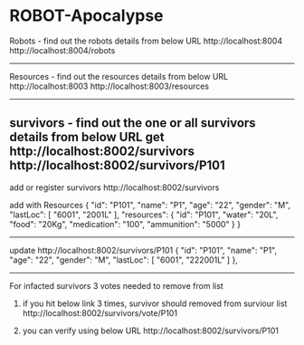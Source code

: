 # ROBOT-Apocalypse


Robots - find out the robots details from below URL
http://localhost:8004
http://localhost:8004/robots
***************************************
Resources - find out the resources details from below URL
http://localhost:8003
http://localhost:8003/resources
***************************************
survivors - find out the one or all survivors details from below URL
get
http://localhost:8002/survivors
http://localhost:8002/survivors/P101
-------------------
add  or register survivors 
http://localhost:8002/survivors

add with Resources
{
        "id": "P101",
        "name": "P1",
        "age": "22",
        "gender": "M",
        "lastLoc": [
            "6001",
            "2001L"
        ],
        "resources": {
            "id": "P101",
            "water": "20L",
            "food": "20Kg",
            "medication": "100",
            "ammunition": "5000"
        }
    }

-----------------------------
update
http://localhost:8002/survivors/P101
    {
        "id": "P101",
        "name": "P1",
        "age": "22",
        "gender": "M",
        "lastLoc": [
            "6001",
            "222001L"
        ]
    },

***************************************************
For infacted survivors 3 votes needed to remove from list
1. if you hit below link 3 times, survivor should removed from surviour list 
         http://localhost:8002/survivors/vote/P101

2. you can verify using below URL
	http://localhost:8002/survivors/P101


